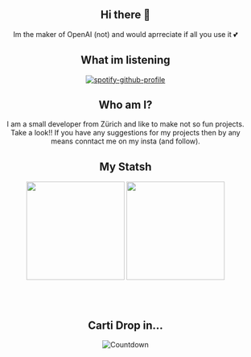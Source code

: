 <div align="center">

## Hi there 👋
Im the maker of OpenAI (not) and would aprreciate if all you use it 💕

## What im listening
[![spotify-github-profile](https://spotify-github-profile.kittinanx.com/api/view?uid=aleks.jacovic&cover_image=true&theme=default&show_offline=false&background_color=121212&interchange=true&bar_color=53b14f&bar_color_cover=false)](https://github.com/kittinan/spotify-github-profile)

## Who am I?
I am a small developer from Zürich and like to make not so fun projects. Take a look!!
If you have any suggestions for my projects then by any means conntact me on my insta (and follow).

## My Statsh
<p align="center">
<img src="https://github-readme-stats.vercel.app/api?username=propertyinegypt&show_icons=true&theme=dark&hide_border=true" height="195px"/>
<img src="https://github-readme-stats.vercel.app/api/top-langs/?username=propertyinegypt&layout=donut&theme=dark&hide_border=true" height="195px"/>
</p>
<br>
<p align="center">
<img src="https://komarev.com/ghpvc/?username=propertyinegypt&style=for-the-badge&color=151515" alt="" />
</p>

## Carti Drop in...
![Countdown](https://img.shields.io/endpoint?url=https://raw.githubusercontent.com/propertyinegypt/countdown-badge/main/countdown.json)



</div>
